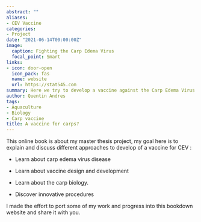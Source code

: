 ```yaml
---
abstract: ""
aliases:
- CEV Vaccine
categories:
- Project
date: "2021-06-14T00:00:00Z"
image:
  caption: Fighting the Carp Edema Virus
  focal_point: Smart
links:
- icon: door-open
  icon_pack: fas
  name: website
  url: https://stat545.com
summary: Here we try to develop a vaccine against the Carp Edema Virus
author: Quentin Andres
tags:
- Aquaculture
- Biology
- Carp vaccine
title: A vaccine for carps?
---
```


This online book is about my master thesis project, my goal here is to explain and discuss different approaches to develop of a vaccine for CEV :

+ Learn about carp edema virus disease

+ Learn about vaccine design and development

+ Learn about the carp biology.

+ Discover innovative procedures 

I made the effort to port some of my work and progress into this bookdown website and share it with you.
